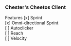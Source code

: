 ### Chester's Cheetos Client
Features
[x] Sprint  
[x] Omni-directional Sprint  
[ ] Autoclicker  
[ ] Reach  
[ ] Velocity  
